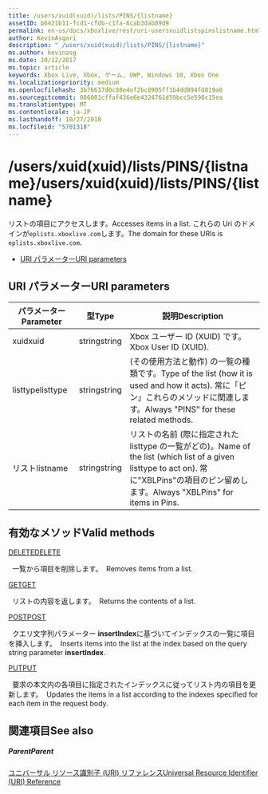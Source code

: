 ```yaml
---
title: /users/xuid(xuid)/lists/PINS/{listname}
assetID: b6421b11-fcd1-cfdb-c1fa-6cab3dab89d9
permalink: en-us/docs/xboxlive/rest/uri-usersxuidlistspinslistname.html
author: KevinAsgari
description: " /users/xuid(xuid)/lists/PINS/{listname}"
ms.author: kevinasg
ms.date: 10/12/2017
ms.topic: article
keywords: Xbox Live, Xbox, ゲーム, UWP, Windows 10, Xbox One
ms.localizationpriority: medium
ms.openlocfilehash: 3b76637d0c88e4ef2bc8905ff1b4dd894fd819a0
ms.sourcegitcommit: 086001cffaf436e6e4324761d59bcc5e598c15ea
ms.translationtype: MT
ms.contentlocale: ja-JP
ms.lasthandoff: 10/27/2018
ms.locfileid: "5701318"
---
```

# <a name="usersxuidxuidlistspinslistname"></a><span data-ttu-id="c3945-104">/users/xuid(xuid)/lists/PINS/{listname}</span><span class="sxs-lookup"><span data-stu-id="c3945-104">/users/xuid(xuid)/lists/PINS/{listname}</span></span>
<span data-ttu-id="c3945-105">リストの項目にアクセスします。</span><span class="sxs-lookup"><span data-stu-id="c3945-105">Accesses items in a list.</span></span> <span data-ttu-id="c3945-106">これらの Uri のドメインが`eplists.xboxlive.com`します。</span><span class="sxs-lookup"><span data-stu-id="c3945-106">The domain for these URIs is `eplists.xboxlive.com`.</span></span>
 
  * [<span data-ttu-id="c3945-107">URI パラメーター</span><span class="sxs-lookup"><span data-stu-id="c3945-107">URI parameters</span></span>](#ID4EV)
 
<a id="ID4EV"></a>

 
## <a name="uri-parameters"></a><span data-ttu-id="c3945-108">URI パラメーター</span><span class="sxs-lookup"><span data-stu-id="c3945-108">URI parameters</span></span>
 
| <span data-ttu-id="c3945-109">パラメーター</span><span class="sxs-lookup"><span data-stu-id="c3945-109">Parameter</span></span>| <span data-ttu-id="c3945-110">型</span><span class="sxs-lookup"><span data-stu-id="c3945-110">Type</span></span>| <span data-ttu-id="c3945-111">説明</span><span class="sxs-lookup"><span data-stu-id="c3945-111">Description</span></span>| 
| --- | --- | --- | 
| <span data-ttu-id="c3945-112">xuid</span><span class="sxs-lookup"><span data-stu-id="c3945-112">xuid</span></span>| <span data-ttu-id="c3945-113">string</span><span class="sxs-lookup"><span data-stu-id="c3945-113">string</span></span>| <span data-ttu-id="c3945-114">Xbox ユーザー ID (XUID) です。</span><span class="sxs-lookup"><span data-stu-id="c3945-114">Xbox User ID (XUID).</span></span>| 
| <span data-ttu-id="c3945-115">listtype</span><span class="sxs-lookup"><span data-stu-id="c3945-115">listtype</span></span>| <span data-ttu-id="c3945-116">string</span><span class="sxs-lookup"><span data-stu-id="c3945-116">string</span></span>| <span data-ttu-id="c3945-117">(その使用方法と動作) の一覧の種類です。</span><span class="sxs-lookup"><span data-stu-id="c3945-117">Type of the list (how it is used and how it acts).</span></span> <span data-ttu-id="c3945-118">常に「ピン」これらのメソッドに関連します。</span><span class="sxs-lookup"><span data-stu-id="c3945-118">Always "PINS" for these related methods.</span></span>| 
| <span data-ttu-id="c3945-119">リスト</span><span class="sxs-lookup"><span data-stu-id="c3945-119">listname</span></span>| <span data-ttu-id="c3945-120">string</span><span class="sxs-lookup"><span data-stu-id="c3945-120">string</span></span>| <span data-ttu-id="c3945-121">リストの名前 (際に指定された listtype の一覧がどの)。</span><span class="sxs-lookup"><span data-stu-id="c3945-121">Name of the list (which list of a given listtype to act on).</span></span> <span data-ttu-id="c3945-122">常に"XBLPins"の項目のピン留めします。</span><span class="sxs-lookup"><span data-stu-id="c3945-122">Always "XBLPins" for items in Pins.</span></span>| 
  
<a id="ID4EGC"></a>

 
## <a name="valid-methods"></a><span data-ttu-id="c3945-123">有効なメソッド</span><span class="sxs-lookup"><span data-stu-id="c3945-123">Valid methods</span></span>

[<span data-ttu-id="c3945-124">DELETE</span><span class="sxs-lookup"><span data-stu-id="c3945-124">DELETE</span></span>](uri-usersxuidlistspinslistnamedelete.md)

<span data-ttu-id="c3945-125">&nbsp;&nbsp;一覧から項目を削除します。</span><span class="sxs-lookup"><span data-stu-id="c3945-125">&nbsp;&nbsp;Removes items from a list.</span></span>

[<span data-ttu-id="c3945-126">GET</span><span class="sxs-lookup"><span data-stu-id="c3945-126">GET</span></span>](uri-usersxuidlistspinslistnameget.md)

<span data-ttu-id="c3945-127">&nbsp;&nbsp;リストの内容を返します。</span><span class="sxs-lookup"><span data-stu-id="c3945-127">&nbsp;&nbsp;Returns the contents of a list.</span></span>

[<span data-ttu-id="c3945-128">POST</span><span class="sxs-lookup"><span data-stu-id="c3945-128">POST</span></span>](uri-usersxuidlistspinslistnamepost.md)

<span data-ttu-id="c3945-129">&nbsp;&nbsp;クエリ文字列パラメーター **insertIndex**に基づいてインデックスの一覧に項目を挿入します。</span><span class="sxs-lookup"><span data-stu-id="c3945-129">&nbsp;&nbsp;Inserts items into the list at the index based on the query string parameter **insertIndex**.</span></span>

[<span data-ttu-id="c3945-130">PUT</span><span class="sxs-lookup"><span data-stu-id="c3945-130">PUT</span></span>](uri-usersxuidlistspinslistnameput.md)

<span data-ttu-id="c3945-131">&nbsp;&nbsp;要求の本文内の各項目に指定されたインデックスに従ってリスト内の項目を更新します。</span><span class="sxs-lookup"><span data-stu-id="c3945-131">&nbsp;&nbsp;Updates the items in a list according to the indexes specified for each item in the request body.</span></span>
 
<a id="ID4EZC"></a>

 
## <a name="see-also"></a><span data-ttu-id="c3945-132">関連項目</span><span class="sxs-lookup"><span data-stu-id="c3945-132">See also</span></span>
 
<a id="ID4E2C"></a>

 
##### <a name="parent"></a><span data-ttu-id="c3945-133">Parent</span><span class="sxs-lookup"><span data-stu-id="c3945-133">Parent</span></span> 

[<span data-ttu-id="c3945-134">ユニバーサル リソース識別子 (URI) リファレンス</span><span class="sxs-lookup"><span data-stu-id="c3945-134">Universal Resource Identifier (URI) Reference</span></span>](../atoc-xboxlivews-reference-uris.md)

   